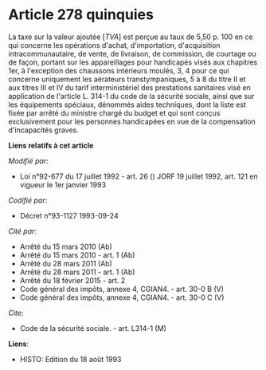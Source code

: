 # Article 278 quinquies

La taxe sur la valeur ajoutée [*TVA*] est perçue au taux de 5,50 p. 100 en ce qui concerne les opérations d'achat,
d'importation, d'acquisition intracommunautaire, de vente, de livraison, de commission, de courtage ou de façon, portant sur
les appareillages pour handicapés visés aux chapitres 1er, à l'exception des chaussons intérieurs moulés, 3, 4 pour ce qui
concerne uniquement les aérateurs transtympaniques, 5 à 8 du titre II et aux titres III et IV du tarif interministériel des
prestations sanitaires visé en application de l'article L. 314-1 du code de la sécurité sociale, ainsi que sur les
équipements spéciaux, dénommés aides techniques, dont la liste est fixée par arrêté du ministre chargé du budget et qui sont
conçus exclusivement pour les personnes handicapées en vue de la compensation d'incapacités graves.

**Liens relatifs à cet article**

_Modifié par_:

  - Loi n°92-677 du 17 juillet 1992 - art. 26 () JORF 19 juillet 1992, art. 121 en vigueur le 1er janvier 1993

_Codifié par_:

  - Décret n°93-1127 1993-09-24

_Cité par_:

  - Arrêté du 15 mars 2010 (Ab)
  - Arrêté du 15 mars 2010 - art. 1 (Ab)
  - Arrêté du 28 mars 2011 (Ab)
  - Arrêté du 28 mars 2011 - art. 1 (Ab)
  - Arrêté du 18 février 2015 - art. 2
  - Code général des impôts, annexe 4, CGIAN4. - art. 30-0 B (V)
  - Code général des impôts, annexe 4, CGIAN4. - art. 30-0 C (V)

_Cite_:

  - Code de la sécurité sociale. - art. L314-1 (M)

**Liens**:

  - HISTO: Edition du 18 août 1993
